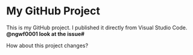 # My GitHub Project

This is my GitHub project. I published it directly from Visual Studio Code.
**@ngwf0001 look at the issue#** 

How about this project changes?